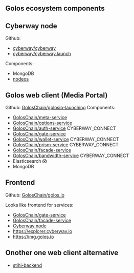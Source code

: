 Golos ecosystem components
---

## Cyberway node

Github: 
- [cyberway/cyberway](https://github.com/cyberway/cyberway) 
- [cyberway/cyberway.launch](https://github.com/cyberway/cyberway.launch) 
 
Components:
- MongoDB
- [nodeos](https://github.com/cyberway/cyberway)

## Golos web client (Media Portal)

Github: [GolosChain/golosio-launching](https://github.com/GolosChain/golosio-launching)
Components:
- [GolosChain/meta-service](https://github.com/GolosChain/meta-service.git)
- [GolosChain/options-service](https://github.com/GolosChain/options-service.git)
- [GolosChain/auth-service](https://github.com/GolosChain/auth-service.git) CYBERWAY_CONNECT
- [GolosChain/gate-service](https://github.com/GolosChain/gate-service.git)
- [GolosChain/wallet-service](https://github.com/GolosChain/wallet-service.git) CYBERWAY_CONNECT
- [GolosChain/prism-service](https://github.com/GolosChain/prism-service.git) CYBERWAY_CONNECT
- [GolosChain/facade-service](https://github.com/GolosChain/facade-service.git)
- [GolosChain/bandwidth-service](https://github.com/GolosChain/bandwidth-service.git) CYBERWAY_CONNECT
- Elasticsearch 😱 
- MongoDB 


## Frontend

Github: [GolosChain/golos.io](https://github.com/GolosChain/golos.io) 

Looks like frontend for services:  
- [GolosChain/gate-service](https://github.com/GolosChain/gate-service.git)
- [GolosChain/facade-service](https://github.com/GolosChain/facade-service.git)
- [Cyberway node](https://github.com/cyberway/cyberway)
- https://explorer.cyberway.io
- https://img.golos.io


## Onother one web client alternative 

- [stihi-backend](https://github.com/lexansoft/stihi-backend-1.0)